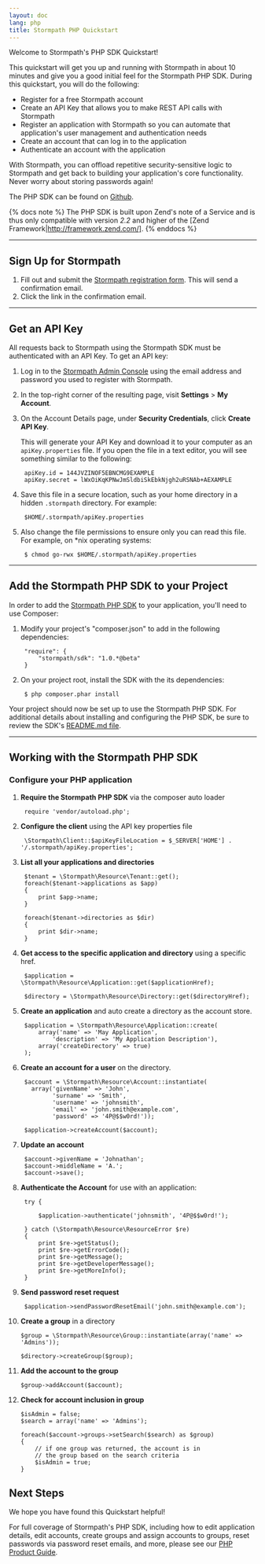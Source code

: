 ```yaml
---
layout: doc
lang: php
title: Stormpath PHP Quickstart
---
```


Welcome to Stormpath's PHP SDK Quickstart!

This quickstart will get you up and running with Stormpath in about 10 minutes and give you a good initial feel for the Stormpath PHP SDK.  During this quickstart, you will do the following:

* Register for a free Stormpath account
* Create an API Key that allows you to make REST API calls with Stormpath
* Register an application with Stormpath so you can automate that application's user management and authentication needs
* Create an account that can log in to the application
* Authenticate an account with the application

With Stormpath, you can offload repetitive security-sensitive logic to Stormpath and get back to building your application's core functionality.  Never worry about storing passwords again!

The PHP SDK can be found on [Github](https://github.com/stormpath/stormpath-sdk-php).

{% docs note %}
The PHP SDK is built upon Zend's note of a Service and is thus only compatible with version *2.2* and higher of the [Zend Framework|http://framework.zend.com/].
{% enddocs %}

***

## Sign Up for Stormpath

1. Fill out and submit the [Stormpath registration form](https://api.stormpath.com/register).  This will send a confirmation email.
2. Click the link in the confirmation email.

***

## <a name="apiKey"></a> Get an API Key

All requests back to Stormpath using the Stormpath SDK must be authenticated with an API Key. To get an API key:

1. Log in to the [Stormpath Admin Console](https://api.stormpath.com) using the email address and password you used to register with Stormpath.

2. In the top-right corner of the resulting page, visit **Settings** > **My Account**.

    <!-- TODO: SCREENSHOT (arrow calling attention to the 'My Accounts' menu item -->

3. On the Account Details page, under **Security Credentials**, click **Create API Key**.

    <!-- TODO: SCREENSHOT (arrow calling attention to the 'Create API Key' button) -->

    This will generate your API Key and download it to your computer as an `apiKey.properties` file. If you open the file in a text editor, you will see something similar to the following:

        apiKey.id = 144JVZINOF5EBNCMG9EXAMPLE
        apiKey.secret = lWxOiKqKPNwJmSldbiSkEbkNjgh2uRSNAb+AEXAMPLE

4. Save this file in a secure location, such as your home directory in a hidden `.stormpath` directory. For example:

        $HOME/.stormpath/apiKey.properties

5. Also change the file permissions to ensure only you can read this file. For example, on \*nix operating systems:

        $ chmod go-rwx $HOME/.stormpath/apiKey.properties

***

## Add the Stormpath PHP SDK to your Project

In order to add the [Stormpath PHP SDK](https://github.com/stormpath/stormpath-sdk-php) to your application, you'll need to use Composer:

1. Modify your project's "composer.json" to add in the following dependencies:

		"require": {
            "stormpath/sdk": "1.0.*@beta"
        }

2. On your project root, install the SDK with the its dependencies:
    
        $ php composer.phar install

Your project should now be set up to use the Stormpath PHP SDK. For additional details about installing and configuring the PHP SDK, be sure to review the SDK's [README.md file](https://github.com/stormpath/stormpath-sdk-php/blob/master/README.md).

***

## Working with the Stormpath PHP SDK

### Configure your PHP application

1. **Require the Stormpath PHP SDK** via the composer auto loader

    	require 'vendor/autoload.php';
<!-- {.php} -->

2. **Configure the client** using the API key properties file

		\Stormpath\Client::$apiKeyFileLocation = $_SERVER['HOME'] . '/.stormpath/apiKey.properties';
<!-- {.php} -->

3. **List all your applications and directories**

		$tenant = \Stormpath\Resource\Tenant::get();
		foreach($tenant->applications as $app)
		{
		    print $app->name;
		}

		foreach($tenant->directories as $dir)
		{
		    print $dir->name;
		}
<!-- {.php} -->

4. **Get access to the specific application and directory** using a specific href.

		$application = \Stormpath\Resource\Application::get($applicationHref);

		$directory = \Stormpath\Resource\Directory::get($directoryHref);
<!-- {.php} -->

5. **Create an application** and auto create a directory as the account store.

		$application = \Stormpath\Resource\Application::create(
	  		array('name' => 'May Application',
        		'description' => 'My Application Description'),
  			array('createDirectory' => true)
   		);
<!-- {.php} -->

6. **Create an account for a user** on the directory.

		$account = \Stormpath\Resource\Account::instantiate(
		  array('givenName' => 'John',
		        'surname' => 'Smith',
        		'username' => 'johnsmith',
        		'email' => 'john.smith@example.com',
        		'password' => '4P@$$w0rd!'));

		$application->createAccount($account);
<!-- {.php} -->

7. **Update an account**

		$account->givenName = 'Johnathan';
		$account->middleName = 'A.';
		$account->save();
<!-- {.php} -->

8. **Authenticate the Account** for use with an application:

		try {

    		$application->authenticate('johnsmith', '4P@$$w0rd!');

		} catch (\Stormpath\Resource\ResourceError $re)
		{
		    print $re->getStatus();
		    print $re->getErrorCode();
		    print $re->getMessage();
		    print $re->getDeveloperMessage();
		    print $re->getMoreInfo();
		}
<!-- {.php} -->

9. **Send password reset request**

		$application->sendPasswordResetEmail('john.smith@example.com');
<!-- {.php} -->

10. **Create a group** in a directory

		$group = \Stormpath\Resource\Group::instantiate(array('name' => 'Admins'));

		$directory->createGroup($group);
<!-- {.php} -->

11. **Add the account to the group**

		$group->addAccount($account);		
<!-- {.php} -->

12. **Check for account inclusion in group**

		$isAdmin = false;
		$search = array('name' => 'Admins');

		foreach($account->groups->setSearch($search) as $group)
		{
		    // if one group was returned, the account is in
		    // the group based on the search criteria
		    $isAdmin = true;
		}
<!-- {.php} -->


## Next Steps

We hope you have found this Quickstart helpful!

For full coverage of Stormpath's PHP SDK, including how to edit application details, edit accounts, create groups and assign accounts to groups, reset passwords via password reset emails, and more, please see our [PHP Product Guide](http://www.stormpath.com/docs/PHP/product-guide).
